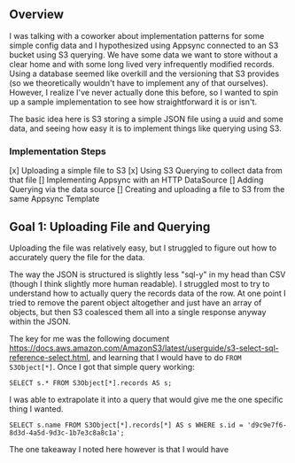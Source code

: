 ## Overview

I was talking with a coworker about implementation patterns for some simple config data and I hypothesized using Appsync connected to an S3 bucket using S3 querying. We have some data we want to store without a clear home and with some long lived very infrequently modified records. Using a database seemed like overkill and the versioning that S3 provides (so we theoretically wouldn't have to implement any of that ourselves). However, I realize I've never actually done this before, so I wanted to spin up a sample implementation to see how straightforward it is or isn't.

The basic idea here is S3 storing a simple JSON file using a uuid and some data, and seeing how easy it is to implement things like querying using S3.

### Implementation Steps

[x] Uploading a simple file to S3
[x] Using S3 Querying to collect data from that file
[] Implementing Appsync with an HTTP DataSource
[] Adding Querying via the data source
[] Creating and uploading a file to S3 from the same Appsync Template

## Goal 1: Uploading File and Querying

Uploading the file was relatively easy, but I struggled to figure out how to accurately query the file for the data.

The way the JSON is structured is slightly less "sql-y" in my head than CSV (though I think slightly more human readable). I struggled most to try to understand how to actually query the records data of the row. At one point I tried to remove the parent object altogether and just have an array of objects, but then S3 coalesced them all into a single response anyway within the JSON.

The key for me was the following document https://docs.aws.amazon.com/AmazonS3/latest/userguide/s3-select-sql-reference-select.html, and learning that I would have to do `FROM S3Object[*]`. Once I got that simple query working:

```
SELECT s.* FROM S3Object[*].records AS s;
```

I was able to extrapolate it into a query that would give me the one specific thing I wanted.

```
SELECT s.name FROM S3Object[*].records[*] AS s WHERE s.id = 'd9c9e7f6-8d3d-4a5d-9d3c-1b7e3c8a8c1a';
```

The one takeaway I noted here however is that I would have
